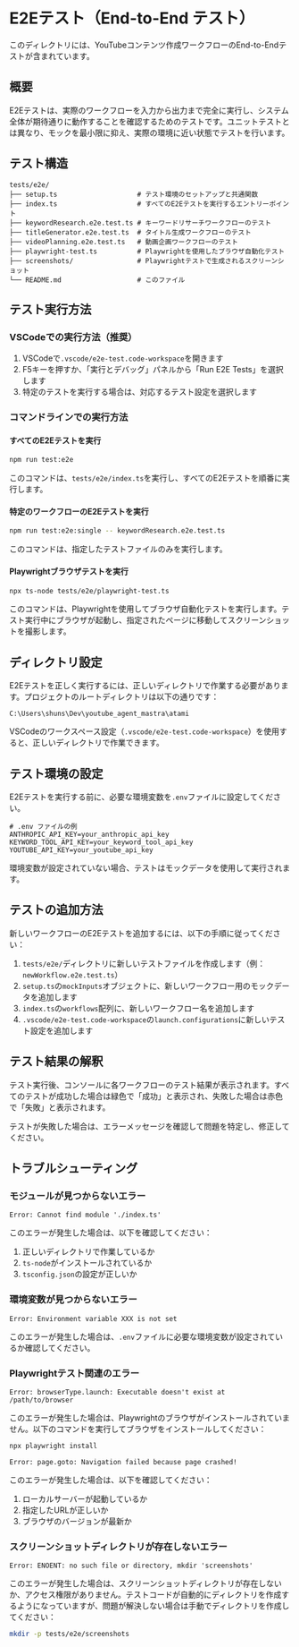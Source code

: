# E2Eテスト（End-to-End テスト）

このディレクトリには、YouTubeコンテンツ作成ワークフローのEnd-to-Endテストが含まれています。

## 概要

E2Eテストは、実際のワークフローを入力から出力まで完全に実行し、システム全体が期待通りに動作することを確認するためのテストです。ユニットテストとは異なり、モックを最小限に抑え、実際の環境に近い状態でテストを行います。

## テスト構造

```
tests/e2e/
├── setup.ts                    # テスト環境のセットアップと共通関数
├── index.ts                    # すべてのE2Eテストを実行するエントリーポイント
├── keywordResearch.e2e.test.ts # キーワードリサーチワークフローのテスト
├── titleGenerator.e2e.test.ts  # タイトル生成ワークフローのテスト
├── videoPlanning.e2e.test.ts   # 動画企画ワークフローのテスト
├── playwright-test.ts          # Playwrightを使用したブラウザ自動化テスト
├── screenshots/                # Playwrightテストで生成されるスクリーンショット
└── README.md                   # このファイル
```

## テスト実行方法

### VSCodeでの実行方法（推奨）

1. VSCodeで`.vscode/e2e-test.code-workspace`を開きます
2. F5キーを押すか、「実行とデバッグ」パネルから「Run E2E Tests」を選択します
3. 特定のテストを実行する場合は、対応するテスト設定を選択します

### コマンドラインでの実行方法

#### すべてのE2Eテストを実行

```bash
npm run test:e2e
```

このコマンドは、`tests/e2e/index.ts`を実行し、すべてのE2Eテストを順番に実行します。

#### 特定のワークフローのE2Eテストを実行

```bash
npm run test:e2e:single -- keywordResearch.e2e.test.ts
```

このコマンドは、指定したテストファイルのみを実行します。

#### Playwrightブラウザテストを実行

```bash
npx ts-node tests/e2e/playwright-test.ts
```

このコマンドは、Playwrightを使用してブラウザ自動化テストを実行します。テスト実行中にブラウザが起動し、指定されたページに移動してスクリーンショットを撮影します。

## ディレクトリ設定

E2Eテストを正しく実行するには、正しいディレクトリで作業する必要があります。プロジェクトのルートディレクトリは以下の通りです：

```
C:\Users\shuns\Dev\youtube_agent_mastra\atami
```

VSCodeのワークスペース設定（`.vscode/e2e-test.code-workspace`）を使用すると、正しいディレクトリで作業できます。

## テスト環境の設定

E2Eテストを実行する前に、必要な環境変数を`.env`ファイルに設定してください。

```
# .env ファイルの例
ANTHROPIC_API_KEY=your_anthropic_api_key
KEYWORD_TOOL_API_KEY=your_keyword_tool_api_key
YOUTUBE_API_KEY=your_youtube_api_key
```

環境変数が設定されていない場合、テストはモックデータを使用して実行されます。

## テストの追加方法

新しいワークフローのE2Eテストを追加するには、以下の手順に従ってください：

1. `tests/e2e/`ディレクトリに新しいテストファイルを作成します（例：`newWorkflow.e2e.test.ts`）
2. `setup.ts`の`mockInputs`オブジェクトに、新しいワークフロー用のモックデータを追加します
3. `index.ts`の`workflows`配列に、新しいワークフロー名を追加します
4. `.vscode/e2e-test.code-workspace`の`launch.configurations`に新しいテスト設定を追加します

## テスト結果の解釈

テスト実行後、コンソールに各ワークフローのテスト結果が表示されます。すべてのテストが成功した場合は緑色で「成功」と表示され、失敗した場合は赤色で「失敗」と表示されます。

テストが失敗した場合は、エラーメッセージを確認して問題を特定し、修正してください。

## トラブルシューティング

### モジュールが見つからないエラー

```
Error: Cannot find module './index.ts'
```

このエラーが発生した場合は、以下を確認してください：

1. 正しいディレクトリで作業しているか
2. `ts-node`がインストールされているか
3. `tsconfig.json`の設定が正しいか

### 環境変数が見つからないエラー

```
Error: Environment variable XXX is not set
```

このエラーが発生した場合は、`.env`ファイルに必要な環境変数が設定されているか確認してください。

### Playwrightテスト関連のエラー

```
Error: browserType.launch: Executable doesn't exist at /path/to/browser
```

このエラーが発生した場合は、Playwrightのブラウザがインストールされていません。以下のコマンドを実行してブラウザをインストールしてください：

```bash
npx playwright install
```

```
Error: page.goto: Navigation failed because page crashed!
```

このエラーが発生した場合は、以下を確認してください：

1. ローカルサーバーが起動しているか
2. 指定したURLが正しいか
3. ブラウザのバージョンが最新か

### スクリーンショットディレクトリが存在しないエラー

```
Error: ENOENT: no such file or directory, mkdir 'screenshots'
```

このエラーが発生した場合は、スクリーンショットディレクトリが存在しないか、アクセス権限がありません。テストコードが自動的にディレクトリを作成するようになっていますが、問題が解決しない場合は手動でディレクトリを作成してください：

```bash
mkdir -p tests/e2e/screenshots
```